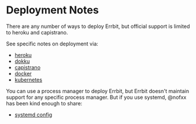 # Deployment Notes
There are any number of ways to deploy Errbit, but official support is limited
to heroku and capistrano.

See specific notes on deployment via:
- [heroku](deployment/heroku.md)
- [dokku](deployment/dokku.md)
- [capistrano](deployment/capistrano.md)
- [docker](deployment/docker.md)
- [kubernetes](deployment/kubernetes.md)

You can use a process manager to deploy Errbit, but Errbit doesn't maintain
support for any specific process manager. But if you use systemd, @nofxx has
been kind enough to share:
- [systemd config](https://gist.github.com/nofxx/f01dcfe3e9d504181d76)

